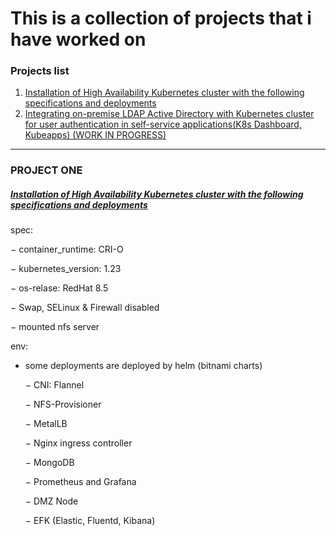# This is a collection of projects that i have worked on

### Projects list
1. [Installation of High Availability Kubernetes cluster with the following specifications and deployments](/AmrSioufy/Projects/blob/main/HA-Kubernetes-Installation)
2. [Integrating on-premise LDAP Active Directory with Kubernetes cluster for user authentication in self-service applications(K8s Dashboard, Kubeapps) (WORK IN PROGRESS) ](/AmrSioufy/Projects/blob/main/keycloak-ldap-integration)


----------------------------------------------------------------------------------------------------------------------------------------------------------------------

### PROJECT ONE 
##### [Installation of High Availability Kubernetes cluster with the following specifications and deployments](/AmrSioufy/Projects/blob/main/keycloak-ldap-integration)


spec:

  &minus; container_runtime: CRI-O
  
  &minus; kubernetes_version: 1.23
  
  &minus; os-relase: RedHat 8.5
  
  &minus; Swap, SELinux & Firewall disabled
  
  &minus; mounted nfs server
  
env:

- some deployments are deployed by helm (bitnami charts)

  &minus; CNI: Flannel 
  
  &minus; NFS-Provisioner
  
  &minus; MetalLB 
  
  &minus; Nginx ingress controller
  
  &minus; MongoDB
  
  &minus; Prometheus and Grafana
  
  &minus; DMZ Node
  
  &minus; EFK (Elastic, Fluentd, Kibana)
  
